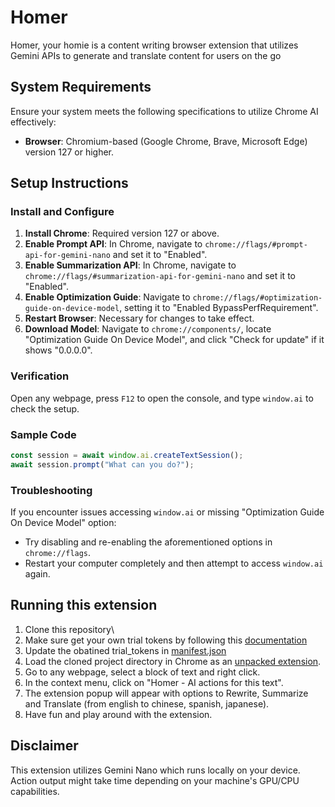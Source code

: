 # Homer
Homer, your homie is a content writing browser extension that utilizes Gemini APIs to generate and translate content for users on the go

## System Requirements

Ensure your system meets the following specifications to utilize Chrome AI effectively:

- **Browser**: Chromium-based (Google Chrome, Brave, Microsoft Edge) version 127 or higher.

## Setup Instructions

### Install and Configure

1. **Install Chrome**: Required version 127 or above.
2. **Enable Prompt API**: In Chrome, navigate to `chrome://flags/#prompt-api-for-gemini-nano` and set it to "Enabled".
3. **Enable Summarization  API**: In Chrome, navigate to `chrome://flags/#summarization-api-for-gemini-nano` and set it to "Enabled". 
4. **Enable Optimization Guide**: Navigate to `chrome://flags/#optimization-guide-on-device-model`, setting it to "Enabled BypassPerfRequirement".
5. **Restart Browser**: Necessary for changes to take effect.
6. **Download Model**: Navigate to `chrome://components/`, locate "Optimization Guide On Device Model", and click "Check for update" if it shows "0.0.0.0".

### Verification

Open any webpage, press `F12` to open the console, and type `window.ai` to check the setup.

### Sample Code

```javascript
const session = await window.ai.createTextSession();
await session.prompt("What can you do?");
```

### Troubleshooting

If you encounter issues accessing `window.ai` or missing "Optimization Guide On Device Model" option:
- Try disabling and re-enabling the aforementioned options in `chrome://flags`.
- Restart your computer completely and then attempt to access `window.ai` again.


## Running this extension

1. Clone this repository\
2. Make sure get your own trial tokens by following this [documentation](https://developer.chrome.com/docs/ai/built-in-apis)
3. Update the obatined trial_tokens in [manifest.json](https://github.com/chethan-hebbar/Homer/blob/main/manifest.json)
4. Load the cloned project directory in Chrome as an [unpacked extension](https://developer.chrome.com/docs/extensions/get-started/tutorial/hello-world#load-unpacked).
5. Go to any webpage, select a block of text and right click. 
6. In the context menu, click on "Homer - AI actions for this text".
7. The extension popup will appear with options to Rewrite, Summarize and Translate (from english to chinese, spanish, japanese).
8. Have fun and play around with the extension.

## Disclaimer
This extension utilizes Gemini Nano which runs locally on your device. Action output might take time depending on your machine's GPU/CPU capabilities.

